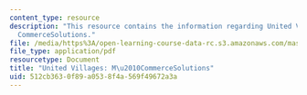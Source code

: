 ```yaml
---
content_type: resource
description: "This resource contains the information regarding United Villages: M\u2010\
  CommerceSolutions."
file: /media/https%3A/open-learning-course-data-rc.s3.amazonaws.com/mas-965-nextlab-i-designing-mobile-technologies-for-the-next-billion-users-fall-2008/512cb3630f89a0538f4a569f49672a3a_MITMAS_965F08_mcomm_final.pdf
file_type: application/pdf
resourcetype: Document
title: "United Villages: M\u2010CommerceSolutions"
uid: 512cb363-0f89-a053-8f4a-569f49672a3a
---
```

